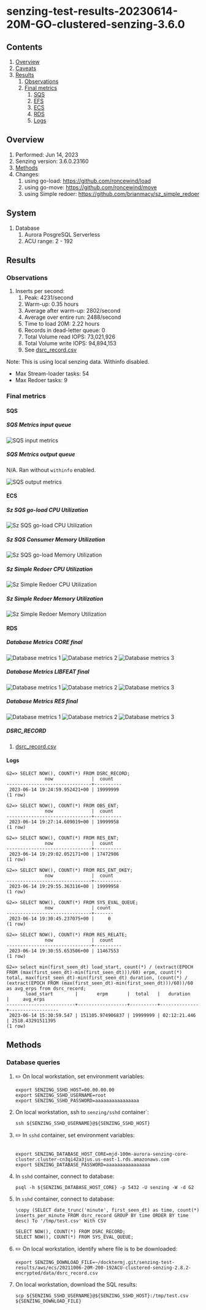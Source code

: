 # senzing-test-results-20230614-20M-GO-clustered-senzing-3.6.0

## Contents

1. [Overview](#overview)
1. [Caveats](#caveats)
1. [Results](#results)
    1. [Observations](#observations)
    1. [Final metrics](#final-metrics)
        1. [SQS](#sqs)
        1. [EFS](#efs)
        1. [ECS](#ecs)
        1. [RDS](#rds)
        1. [Logs](#logs)

## Overview

1. Performed: Jun 14, 2023
2. Senzing version: 3.6.0.23160
3. [Methods](#methods)
4. Changes:
    1. using go-load: https://github.com/roncewind/load
    1. using go-move: https://github.com/roncewind/move
    1. using Simple redoer: https://github.com/brianmacy/sz_simple_redoer

## System

1. Database
    1. Aurora PosgreSQL Serverless
    1. ACU range: 2 - 192

## Results

### Observations

1. Inserts per second:
    1. Peak: 4231/second
    1. Warm-up: 0.35 hours
    1. Average after warm-up: 2802/second
    1. Average over entire run: 2488/second
    1. Time to load 20M: 2.22 hours
    1. Records in dead-letter queue: 0
    1. Total Volume read IOPS:   73,021,926
    1. Total Volume write IOPS:  94,894,153
    1. See [dsrc_record.csv](data/dsrc_record.csv)

Note:  This is using local senzing data.  Withinfo disabled.

- Max Stream-loader tasks: 54
- Max Redoer tasks: 9

### Final metrics

#### SQS

##### SQS Metrics input queue

![SQS input metrics](images/sqs-input-metrics.png "SQS input metrics")

##### SQS Metrics output queue

N/A.  Ran without `withinfo` enabled.

![SQS output metrics](images/sqs-output-metrics.png "SQS output metrics")

#### ECS

##### Sz SQS go-load CPU Utilization

![Sz SQS go-load CPU Utilization](images/stream-loader-CPU-Utilization.png "Sz SQS go-load CPU Utilization")

##### Sz SQS Consumer Memory Utilization

![Sz SQS go-load Memory Utilization](images/stream-loader-Memory-Utilization.png "Sz SQS go-load Memory Utilization")

##### Sz Simple Redoer CPU Utilization

![Sz Simple Redoer CPU Utilization](images/redoer-CPU-Utilization.png "Sz Simple Redoer CPU Utilization")

##### Sz Simple Redoer Memory Utilization

![Sz Simple Redoer Memory Utilization](images/redoer-Memory-Utilization.png "Sz Simple Redoer Memory Utilization")

#### RDS

##### Database Metrics CORE final

![Database metrics 1](images/database-metrics-core-1.png "Database metrics 1")
![Database metrics 2](images/database-metrics-core-2.png "Database metrics 2")
![Database metrics 3](images/database-metrics-core-3.png "Database metrics 3")

##### Database Metrics LIBFEAT final

![Database metrics 1](images/database-metrics-libfeat-1.png "Database metrics 1")
![Database metrics 2](images/database-metrics-libfeat-2.png "Database metrics 2")
![Database metrics 3](images/database-metrics-libfeat-3.png "Database metrics 3")

##### Database Metrics RES final

![Database metrics 1](images/database-metrics-res-1.png "Database metrics 1")
![Database metrics 2](images/database-metrics-res-2.png "Database metrics 2")
![Database metrics 3](images/database-metrics-res-3.png "Database metrics 33")

##### DSRC_RECORD

1. [dsrc_record.csv](data/dsrc_record.csv)

#### Logs

```
G2=> SELECT NOW(), COUNT(*) FROM DSRC_RECORD;
              now              |  count
-------------------------------+----------
 2023-06-14 19:24:59.952421+00 | 19999999
(1 row)

G2=> SELECT NOW(), COUNT(*) FROM OBS_ENT;
              now              |  count
-------------------------------+----------
 2023-06-14 19:27:14.609019+00 | 19999958
(1 row)

G2=> SELECT NOW(), COUNT(*) FROM RES_ENT;
              now              |  count
-------------------------------+----------
 2023-06-14 19:29:02.052171+00 | 17472986
(1 row)

G2=> SELECT NOW(), COUNT(*) FROM RES_ENT_OKEY;
              now              |  count
-------------------------------+----------
 2023-06-14 19:29:55.363116+00 | 19999958
(1 row)

G2=> SELECT NOW(), COUNT(*) FROM SYS_EVAL_QUEUE;
              now              | count
-------------------------------+-------
 2023-06-14 19:30:45.237075+00 |     0
(1 row)

G2=> SELECT NOW(), COUNT(*) FROM RES_RELATE;
              now              |  count
-------------------------------+----------
 2023-06-14 19:30:55.653506+00 | 11467553
(1 row)

G2=> select min(first_seen_dt) load_start, count(*) / (extract(EPOCH FROM (max(first_seen_dt)-min(first_seen_dt)))/60) erpm, count(*) total, max(first_seen_dt)-min(first_seen_dt) duration, (count(*) / (extract(EPOCH FROM (max(first_seen_dt)-min(first_seen_dt)))/60))/60 as avg_erps from dsrc_record;
       load_start        |       erpm       |  total   |   duration   |     avg_erps
-------------------------+------------------+----------+--------------+------------------
 2023-06-14 15:30:59.547 | 151105.974906837 | 19999999 | 02:12:21.446 | 2518.43291511395
(1 row)
```

## Methods

### Database queries

1. :pencil2: On local workstation, set environment variables:

    ```console
    export SENZING_SSHD_HOST=00.00.00.00
    export SENZING_SSHD_USERNAME=root
    export SENZING_SSHD_PASSWORD=aaaaaaaaaaaaaaaa
    ```

1. On local workstation, ssh to `senzing/sshd` container`:

    ```console
    ssh ${SENZING_SSHD_USERNAME}@${SENZING_SSHD_HOST}
    ```

1. :pencil2: In `sshd` container, set environment variables:

    ```console

    export SENZING_DATABASE_HOST_CORE=mjd-100m-aurora-senzing-core-cluster.cluster-cn3qi42a3jus.us-east-1.rds.amazonaws.com
    export SENZING_DATABASE_PASSWORD=aaaaaaaaaaaaaaaa
    ```

1. In `sshd` container, connect to database:

    ```console
    psql -h ${SENZING_DATABASE_HOST_CORE} -p 5432 -U senzing -W -d G2
    ```

1. In `sshd` container, connect to database:

    ```console
    \copy (SELECT date_trunc('minute', first_seen_dt) as time, count(*) inserts_per_minute FROM dsrc_record GROUP BY time ORDER BY time desc) To '/tmp/test.csv' With CSV

    SELECT NOW(), COUNT(*) FROM DSRC_RECORD;
    SELECT NOW(), COUNT(*) FROM SYS_EVAL_QUEUE;
    ```

1. :pencil2: On local workstation, identify where file is to be downloaded:

    ```console
    export SENZING_DOWNLOAD_FILE=~/docktermj.git/senzing-test-results/aws/ecs/20211006-20M-200-192ACU-clustered-senzing-2.8.2-encrypted/data/dsrc_record.csv
    ```

1. On local workstation, download the SQL results:

    ```console
    scp ${SENZING_SSHD_USERNAME}@${SENZING_SSHD_HOST}:/tmp/test.csv ${SENZING_DOWNLOAD_FILE}
    ```

